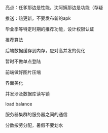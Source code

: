 亮点：任爹那边是性能，沈阿姨那边是功能（存疑

推送：热更新，不要发布新的apk

毕业季等特定时期的推荐功能，设计权限认证

推荐算法

后端数据缓存到内存，应对高并发的优化

暂时不做单点登陆

前端做好图片压缩

界面美化

并发涉及数据库读写锁

load balance

服务器集群的服务器之间的通信



分数按劳分配，暑假不要划水
